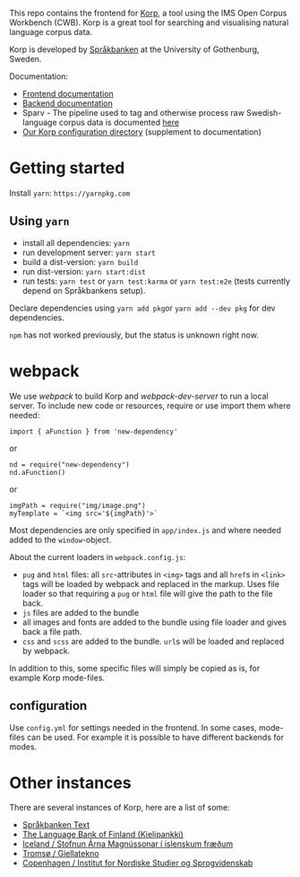 This repo contains the frontend for [Korp](https://spraakbanken.gu.se/korp), 
a tool using the IMS Open Corpus Workbench (CWB). Korp is a great
tool for searching and visualising natural language corpus data. 

Korp is developed by [Språkbanken](https://spraakbanken.gu.se) at the 
University of Gothenburg, Sweden. 

Documentation:
- [Frontend documentation](../master/doc/frontend_devel.md)
- [Backend documentation](https://github.com/spraakbanken/korp-backend/)
- Sparv - The pipeline used to tag and otherwise process raw Swedish-language corpus data is documented [here](https://spraakbanken.gu.se/sparv)
- [Our Korp configuration directory](https://github.com/spraakbanken/korp-frontend-sb/) (supplement to documentation)

# Getting started

Install `yarn`: `https://yarnpkg.com`

## Using `yarn`

- install all dependencies: `yarn`
- run development server: `yarn start`
- build a dist-version: `yarn build`
- run dist-version: `yarn start:dist`
- run tests: `yarn test` or `yarn test:karma` or `yarn test:e2e` (tests currently depend on Språkbankens setup).

Declare dependencies using `yarn add pkg`or `yarn add --dev pkg` for dev dependencies.

`npm` has not worked previously, but the status is unknown right now.

# webpack

We use *webpack* to build Korp and *webpack-dev-server* to run a local server. To include new code or resources, require
or use import them where needed:

```
import { aFunction } from 'new-dependency'
```

or

```
nd = require("new-dependency")
nd.aFunction()
```

or

```
imgPath = require("img/image.png")
myTemplate = `<img src='${imgPath}'>`
```

Most dependencies are only specified in `app/index.js` and where needed
added to the `window`-object.

About the current loaders in `webpack.config.js`:
- `pug` and `html` files: all `src`-attributes in `<img>` tags and all `href`s in `<link>` tags will be
  loaded by webpack and replaced in the markup. Uses file loader so that requiring a `pug`
  or `html` file will give the path to the file back.
- `js` files are added to the bundle
- all images and fonts are added to the bundle using file loader and gives back a file path.
- `css` and `scss` are added to the bundle. `url`s will be loaded and replaced by webpack.

In addition to this, some specific files will simply be copied as is, for example Korp mode-files.

## configuration

Use `config.yml` for settings needed in the frontend. In some cases, mode-files can be used. For example 
it is possible to have different backends for modes.

# Other instances

There are several instances of Korp, here are a list of some:

- [Språkbanken Text](https://spraakbanken.gu.se/korp/)
- [The Language Bank of Finland (Kielipankki)](https://korp.csc.fi)
- [Iceland / Stofnun Árna Magnússonar í íslenskum fræðum](https://malheildir.arnastofnun.is/)
- [Tromsø / Giellatekno](https://gtweb.uit.no/korp/)
- [Copenhagen / Institut for Nordiske Studier og Sprogvidenskab](https://alf.hum.ku.dk/korp/)

